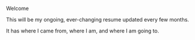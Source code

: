 Welcome

This will be my ongoing, ever-changing resume updated every few months.

It has where I came from, where I am, and where I am going to.
